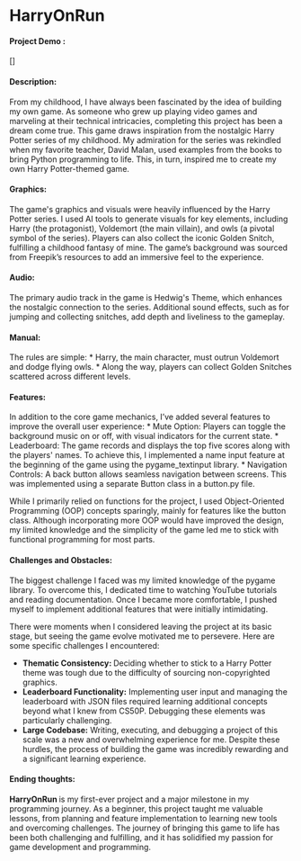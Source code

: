 # HarryOnRun
#### Project Demo :
[<link>]

#### Description:
<p>
  From my childhood, I have always been fascinated by the idea of building my own game. As someone who grew up playing video games and marveling at their technical intricacies, completing this project has been a dream come true. This game draws inspiration from the nostalgic Harry Potter series of my childhood. My admiration for the series was rekindled when my favorite teacher, David Malan, used examples from the books to bring Python programming to life. This, in turn, inspired me to create my own Harry Potter-themed game.
</p>

#### Graphics:
<p>
The game's graphics and visuals were heavily influenced by the Harry Potter series. I used AI tools to generate visuals for key elements, including Harry (the protagonist), Voldemort (the main villain), and owls (a pivotal symbol of the series). Players can also collect the iconic Golden Snitch, fulfilling a childhood fantasy of mine. The game’s background was sourced from Freepik’s resources to add an immersive feel to the experience.
</p>

#### Audio:
<p>
  The primary audio track in the game is Hedwig's Theme, which enhances the nostalgic connection to the series. Additional sound effects, such as for jumping and collecting snitches, add depth and liveliness to the gameplay.
</p>

#### Manual:
<p>
 The rules are simple:
  * Harry, the main character, must outrun Voldemort and dodge flying owls.
  * Along the way, players can collect Golden Snitches scattered across different levels.
</p>

#### Features:
<p>
  In addition to the core game mechanics, I’ve added several features to improve the overall user experience:
  * Mute Option: Players can toggle the background music on or off, with visual indicators for the current state.
  * Leaderboard: The game records and displays the top five scores along with the players' names. To achieve this, I implemented a name input feature at the beginning of the game using the pygame_textinput            library.
  * Navigation Controls: A back button allows seamless navigation between screens. This was implemented using a separate Button class in a button.py file.

While I primarily relied on functions for the project, I used Object-Oriented Programming (OOP) concepts sparingly, mainly for features like the button class. Although incorporating more OOP would have improved the design, my limited knowledge and the simplicity of the game led me to stick with functional programming for most parts.


</p>

#### Challenges and Obstacles:
<p>
  The biggest challenge I faced was my limited knowledge of the pygame library. To overcome this, I dedicated time to watching YouTube tutorials and reading documentation. Once I became more comfortable, I pushed myself to implement additional features that were initially intimidating.

There were moments when I considered leaving the project at its basic stage, but seeing the game evolve motivated me to persevere. Here are some specific challenges I encountered:

* <strong>Thematic Consistency: </strong>Deciding whether to stick to a Harry Potter theme was tough due to the difficulty of sourcing non-copyrighted graphics.
* <strong>Leaderboard Functionality:</strong> Implementing user input and managing the leaderboard with JSON files required learning additional concepts beyond what I knew from CS50P. Debugging these elements was particularly challenging.
* <strong>Large Codebase:</strong> Writing, executing, and debugging a project of this scale was a new and overwhelming experience for me.
Despite these hurdles, the process of building the game was incredibly rewarding and a significant learning experience.
</p>

#### Ending thoughts:
<p>
  <strong>HarryOnRun </strong> is my first-ever project and a major milestone in my programming journey. As a beginner, this project taught me valuable lessons, from planning and feature implementation to learning new tools and overcoming challenges. The journey of bringing this game to life has been both challenging and fulfilling, and it has solidified my passion for game development and programming.
